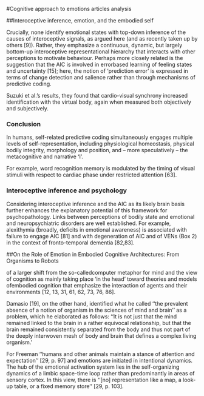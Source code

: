#Cognitive approach to emotions articles analysis

##Interoceptive  inference,  emotion, and the  embodied  self

Crucially, none  identify  emotional  states  with  top-down  inference  of the  causes  of  interoceptive  signals,  as  argued  here  (and  as recently  taken  up  by  others  [9]).  Rather,  they  emphasize  a continuous,  dynamic,  but  largely  bottom-up  interoceptive representational  hierarchy  that  interacts  with  other perceptions  to  motivate  behaviour.  Perhaps  more  closely related  is  the  suggestion  that  the  AIC  is  involved  in  errorbased  learning  of  feeling  states  and  uncertainty  [15];  here, the  notion  of  ‘prediction  error’  is  expressed  in  terms  of change  detection  and  salience  rather  than  through  mechanisms  of  predictive  coding.

Suzuki  et  al.’s  results,  they  found  that  cardio-visual  synchrony  increased  identification  with  the  virtual  body,  again when  measured  both  objectively  and  subjectively.

### Conclusion

In  humans,  self-related  predictive  coding simultaneously  engages  multiple  levels  of  self-representation,  including  physiological  homeostasis,  physical  bodily integrity,  morphology  and  position,  and  –  more  speculatively  –  the  metacognitive  and  narrative  ‘I’.

For  example,  word recognition  memory  is  modulated  by  the  timing  of  visual stimuli  with  respect  to  cardiac  phase  under  restricted attention  [63].


### Interoceptive inference and psychology

Considering  interoceptive  inference  and  the  AIC  as  its  likely  brain basis  further  enhances the  explanatory  potential  of  this  framework  for psychopathology.  Links  between  perceptions  of  bodily  state  and emotional  and  neuropsychiatric  disorders  are  well  established.  For
example,  alexithymia  (broadly,  deficits  in  emotional  awareness)  is associated  with  failure  to  engage  AIC  [81]  and  with  degeneration  of AIC  and  of  VENs  (Box  2)  in  the  context  of  fronto-temporal  dementia [82,83].

##On the Role of Emotion in Embodied Cognitive Architectures: From Organisms to Robots

of a larger shift from the so-calledcomputer metaphor for mind and the view of cognition as mainly taking place ‘in the head’ toward theories and models ofembodied cognition that emphasize the interaction of agents and their environments [12, 13, 31, 61, 62, 73, 76, 86]. 

Damasio [19], on the other hand, identified what he called ‘‘the prevalent absence of a notion of organism in the sciences of mind and brain’’ as a problem, which he elaborated as follows: ‘‘It is not just that the mind remained linked to the brain in a rather equivocal relationship, but that the brain remained consistently separated from the body and thus not part of the deeply interwoven mesh of
body and brain that defines a complex living organism.’

For Freeman ‘‘humans and other animals maintain a stance of attention and expectation’’ [29, p. 97] and emotions are initiated in intentional dynamics. The hub of the emotional activation system lies in the self-organizing dynamics of a limbic space-time loop rather than predominantly in areas of sensory cortex. In this view, there is ‘‘[no] representation like a map, a look-up table, or a fixed memory store’’ [29, p. 103].

